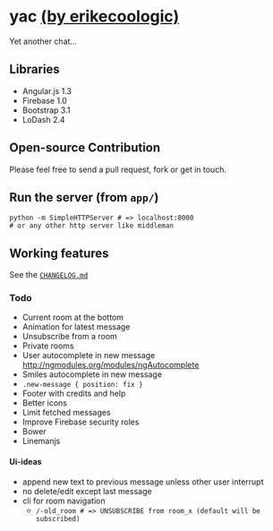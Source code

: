 yac [(by erikecoologic)](https://github.com/ecoologic)
===

Yet another chat...

## Libraries

* Angular.js 1.3
* Firebase 1.0
* Bootstrap 3.1
* LoDash 2.4

## Open-source Contribution

Please feel free to send a pull request, fork or get in touch.

## Run the server (from `app/`)

    python -m SimpleHTTPServer # => localhost:8000
    # or any other http server like middleman

## Working features

See the [`CHANGELOG.md`](/CHANGELOG.md)

### Todo

* Current room at the bottom
* Animation for latest message
* Unsubscribe from a room
* Private rooms
* User autocomplete in new message http://ngmodules.org/modules/ngAutocomplete
* Smiles autocomplete in new message
* `.new-message { position: fix }`
* Footer with credits and help
* Better icons
* Limit fetched messages
* Improve Firebase security roles
* Bower
* Linemanjs

#### Ui-ideas

* append new text to previous message unless other user interrupt
* no delete/edit except last message
* cli for room navigation
  - `/-old_room # => UNSUBSCRIBE from room_x (default will be subscribed)`
